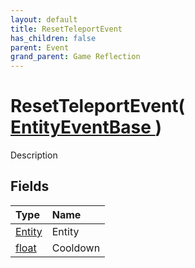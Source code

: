 ```yaml
---
layout: default
title: ResetTeleportEvent
has_children: false
parent: Event
grand_parent: Game Reflection
---
```

# ResetTeleportEvent( [ EntityEventBase ](/riftbreaker-wiki/docs/game-reflection/events/entity_event_base/) )
Description 

## Fields

| Type | Name |
|:----------|:--------------|
| [Entity](/riftbreaker-wiki/docs/game-reflection/classes/entity/) | Entity |
| [float](/riftbreaker-wiki/docs/game-reflection/components/float/) | Cooldown |

